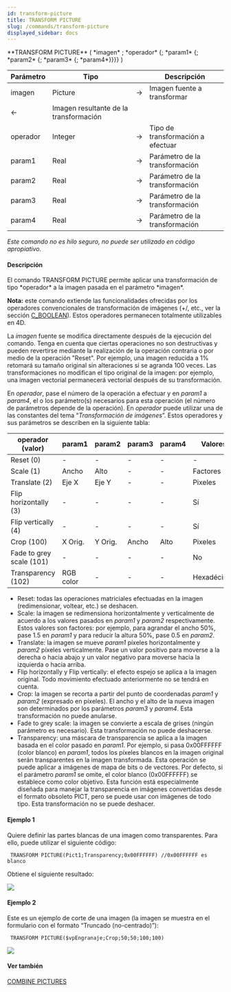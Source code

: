 ```yaml
---
id: transform-picture
title: TRANSFORM PICTURE
slug: /commands/transform-picture
displayed_sidebar: docs
---
```


<!--REF #_command_.TRANSFORM PICTURE.Syntax-->**TRANSFORM PICTURE** ( *imagen* ; *operador* {; *param1* {; *param2* {; *param3* {; *param4*}}}} )<!-- END REF-->
<!--REF #_command_.TRANSFORM PICTURE.Params-->
| Parámetro | Tipo |  | Descripción |
| --- | --- | --- | --- |
| imagen | Picture | &#8594;  | Imagen fuente a transformar |
| &#8592; | Imagen resultante de la transformación |
| operador | Integer | &#8594;  | Tipo de transformación a efectuar |
| param1 | Real | &#8594;  | Parámetro de la transformación |
| param2 | Real | &#8594;  | Parámetro de la transformación |
| param3 | Real | &#8594;  | Parámetro de la transformación |
| param4 | Real | &#8594;  | Parámetro de la transformación |

<!-- END REF-->

*Este comando no es hilo seguro, no puede ser utilizado en código apropiativo.*


#### Descripción 

<!--REF #_command_.TRANSFORM PICTURE.Summary-->El comando TRANSFORM PICTURE permite aplicar una transformación de tipo *operador* a la imagen pasada en el parámetro *imagen*.<!-- END REF-->

**Nota:** este comando extiende las funcionalidades ofrecidas por los operadores convencionales de transformación de imágenes (+/, etc., ver la sección [C\_BOOLEAN](c-boolean.md)). Estos operadores permanecen totalmente utilizables en 4D.  
  
La *imagen* fuente se modifica directamente después de la ejecución del comando. Tenga en cuenta que ciertas operaciones no son destructivas y pueden revertirse mediante la realización de la operación contraria o por medio de la operación "Reset". Por ejemplo, una imagen reducida a 1% retomará su tamaño original sin alteraciones si se agranda 100 veces. Las transformaciones no modifican el tipo original de la imagen: por ejemplo, una imagen vectorial permanecerá vectorial después de su transformación.

En *operador*, pase el número de la operación a efectuar y en *param1* a *param4*, el o los parámetro(s) necesarios para esta operación (el número de parámetros depende de la operación). En *operador* puede utilizar una de las constantes del tema “*Transformación de imágenes*”. Estos operadores y sus parámetros se describen en la siguiente tabla:

| **operador (valor)**     | **param1** | **param2** | **param3** | **param4** | **Valores** | **Cancelable** |
| ------------------------ | ---------- | ---------- | ---------- | ---------- | ----------- | -------------- |
| Reset (0)                | \-         | \-         | \-         | \-         | \-          | \-             |
| Scale (1)                | Ancho      | Alto       | \-         | \-         | Factores    | Sí             |
| Translate (2)            | Eje X      | Eje Y      | \-         | \-         | Pixeles     | Sí             |
| Flip horizontally (3)    | \-         | \-         | \-         | \-         | Sí          |                |
| Flip vertically (4)      | \-         | \-         | \-         | \-         | Sí          |                |
| Crop (100)               | X Orig.    | Y Orig.    | Ancho      | Alto       | Pixeles     | No             |
| Fade to grey scale (101) | \-         | \-         | \-         | \-         | No          |                |
| Transparency (102)       | RGB color  | \-         | \-         | \-         | Hexadécimal | No             |
  
  
* Reset: todas las operaciones matriciales efectuadas en la imagen (redimensionar, voltear, etc.) se deshacen.
* Scale: la imagen se redimensiona horizontalmente y verticalmente de acuerdo a los valores pasados en *param1* y *param2* respectivamente. Estos valores son factores: por ejemplo, para agrandar el ancho 50%, pase 1.5 en *param1* y para reducir la altura 50%, pase 0.5 en *param2*.
* Translate: la imagen se mueve *param1* píxeles horizontalmente y *param2* píxeles verticalmente. Pase un valor positivo para moverse a la derecha o hacia abajo y un valor negativo para moverse hacia la izquierda o hacia arriba.
* Flip horizontally y Flip vertically: el efecto espejo se aplica a la imagen original. Todo movimiento efectuado anteriormente no se tendrá en cuenta.
* Crop: la imagen se recorta a partir del punto de coordenadas *param1* y *param2* (expresado en píxeles). El ancho y el alto de la nueva imagen son determinados por los parámetros *param3* y *param4*. Esta transformación no puede anularse.
* Fade to grey scale: la imagen se convierte a escala de grises (ningún parámetro es necesario). Esta transformación no puede deshacerse.
* Transparency: una máscara de transparencia se aplica a la imagen basada en el color pasado en *param1*. Por ejemplo, si pasa 0x00FFFFFF (color blanco) en *param1*, todos los píxeles blancos en la imagen original serán transparentes en la imagen transformada. Esta operación se puede aplicar a imágenes de mapa de bits o de vectores. Por defecto, si el parámetro *param1* se omite, el color blanco (0x00FFFFFF) se establece como color objetivo. Esta función está especialmente diseñada para manejar la transparencia en imágenes convertidas desde el formato obsoleto PICT, pero se puede usar con imágenes de todo tipo. Esta transformación no se puede deshacer.

#### Ejemplo 1 

Quiere definir las partes blancas de una imagen como transparentes. Para ello, puede utilizar el siguiente código:

```4d
 TRANSFORM PICTURE(Pict1;Transparency;0x00FFFFFF) //0x00FFFFFF es blanco
```

Obtiene el siguiente resultado:

![](../assets/en/commands/pict1359750.en.png)

#### Ejemplo 2 

Este es un ejemplo de corte de una imagen (la imagen se muestra en el formulario con el formato “Truncado (no-centrado)”): 

```4d
 TRANSFORM PICTURE($vpEngranaje;Crop;50;50;100;100)
```

![](../assets/en/commands/pict28288.es.png)

#### Ver también 

[COMBINE PICTURES](combine-pictures.md)  